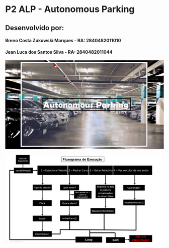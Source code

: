 # P2 ALP - Autonomous Parking
## Desenvolvido por: 
#### Breno Costa Zukowski Marques - RA: 2840482011010
#### Jean Luca dos Santos Silva - RA: 2840482011044


![Autonomous](https://github.com/brenozuko/NP2ALP_AutonomousParking/blob/master/autonomous-parking.jpg)  

![Fluxograma](https://github.com/brenozuko/NP2ALP_AutonomousParking/blob/master/fluoxograma-execução.png)
